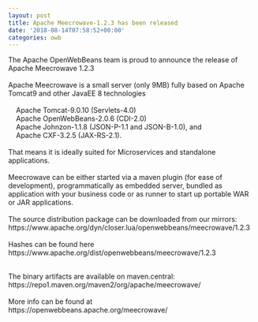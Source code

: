 ```yaml
---
layout: post
title: Apache Meecrowave-1.2.3 has been released
date: '2018-08-14T07:58:52+00:00'
categories: owb
---
```

<p>
The Apache OpenWebBeans team is proud to announce the release of Apache Meecrowave 1.2.3<br /><br />Apache Meecrowave is a small server (only 9MB) fully based on Apache Tomcat9 and other JavaEE 8 technologies<br /><br />&nbsp;&nbsp;&nbsp; Apache Tomcat-9.0.10 (Servlets-4.0)<br />&nbsp;&nbsp;&nbsp; Apache OpenWebBeans-2.0.6 (CDI-2.0)<br />&nbsp;&nbsp;&nbsp; Apache Johnzon-1.1.8 (JSON-P-1.1 and JSON-B-1.0), and<br />&nbsp;&nbsp;&nbsp; Apache CXF-3.2.5 (JAX-RS-2.1).<br /><br />That means it is ideally suited for Microservices and standalone applications.<br /><br />Meecrowave
 can be either started via a maven plugin (for ease of development), 
programmatically as embedded server, bundled as application with your 
business code or as runner to start up portable WAR or JAR applications.<br /><br />The source distribution package can be downloaded from our mirrors:<br />https://www.apache.org/dyn/closer.lua/openwebbeans/meecrowave/1.2.3<br /><br />Hashes can be found here<br />https://www.apache.org/dist/openwebbeans/meecrowave/1.2.3</p> 
  <p><br />The binary artifacts are available on maven.central:<br />https://repo1.maven.org/maven2/org/apache/meecrowave/<br /><br />More info can be found at<br />https://openwebbeans.apache.org/meecrowave/


</p>
